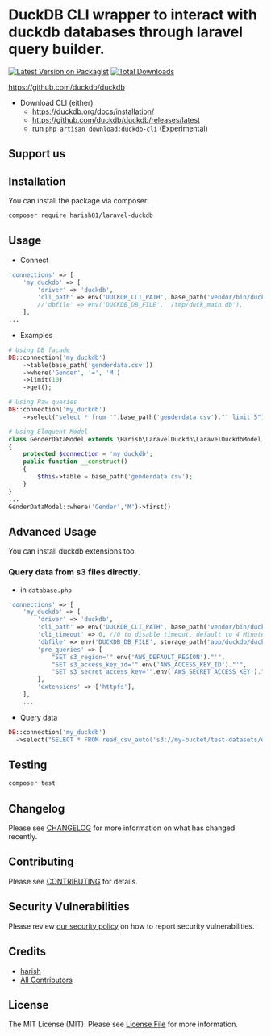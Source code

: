 # DuckDB CLI wrapper to interact with duckdb databases through laravel query builder.

[![Latest Version on Packagist](https://img.shields.io/packagist/v/harish81/laravel-duckdb.svg?style=flat-square)](https://packagist.org/packages/harish81/laravel-duckdb)
[![Total Downloads](https://img.shields.io/packagist/dt/harish81/laravel-duckdb.svg?style=flat-square)](https://packagist.org/packages/harish81/laravel-duckdb)

https://github.com/duckdb/duckdb
- Download CLI (either)
    - https://duckdb.org/docs/installation/
    - https://github.com/duckdb/duckdb/releases/latest
    - run `php artisan download:duckdb-cli` (Experimental)

## Support us

## Installation

You can install the package via composer:

```bash
composer require harish81/laravel-duckdb
```

## Usage

- Connect
```php
'connections' => [
    'my_duckdb' => [
        'driver' => 'duckdb',
        'cli_path' => env('DUCKDB_CLI_PATH', base_path('vendor/bin/duckdb')),
        //'dbfile' => env('DUCKDB_DB_FILE', '/tmp/duck_main.db'),
    ],
...
```

- Examples
```php
# Using DB facade
DB::connection('my_duckdb')
    ->table(base_path('genderdata.csv'))
    ->where('Gender', '=', 'M')
    ->limit(10)
    ->get();
```
```php
# Using Raw queries
DB::connection('my_duckdb')
    ->select("select * from '".base_path('genderdata.csv')."' limit 5")
```

```php
# Using Eloquent Model
class GenderDataModel extends \Harish\LaravelDuckdb\LaravelDuckdbModel
{
    protected $connection = 'my_duckdb';
    public function __construct()
    {
        $this->table = base_path('genderdata.csv');
    }
}
...
GenderDataModel::where('Gender','M')->first()
```

## Advanced Usage
You can install duckdb extensions too.

### Query data from s3 files directly.

- in `database.php`
```php
'connections' => [
    'my_duckdb' => [
        'driver' => 'duckdb',
        'cli_path' => env('DUCKDB_CLI_PATH', base_path('vendor/bin/duckdb')),
        'cli_timeout' => 0, //0 to disable timeout, default to 4 Minutes (240s)
        'dbfile' => env('DUCKDB_DB_FILE', storage_path('app/duckdb/duck_main.db')),
        'pre_queries' => [
            "SET s3_region='".env('AWS_DEFAULT_REGION')."'",
            "SET s3_access_key_id='".env('AWS_ACCESS_KEY_ID')."'",
            "SET s3_secret_access_key='".env('AWS_SECRET_ACCESS_KEY')."'",
        ],
        'extensions' => ['httpfs'],
    ],
    ...
```

- Query data
```php
DB::connection('my_duckdb')
  ->select("SELECT * FROM read_csv_auto('s3://my-bucket/test-datasets/example1/us-gender-data-2022.csv') LIMIT 10")
```

## Testing

```bash
composer test
```

## Changelog

Please see [CHANGELOG](CHANGELOG.md) for more information on what has changed recently.

## Contributing

Please see [CONTRIBUTING](CONTRIBUTING.md) for details.

## Security Vulnerabilities

Please review [our security policy](../../security/policy) on how to report security vulnerabilities.

## Credits

- [harish](https://github.com/harish81)
- [All Contributors](../../contributors)

## License

The MIT License (MIT). Please see [License File](LICENSE.md) for more information.

